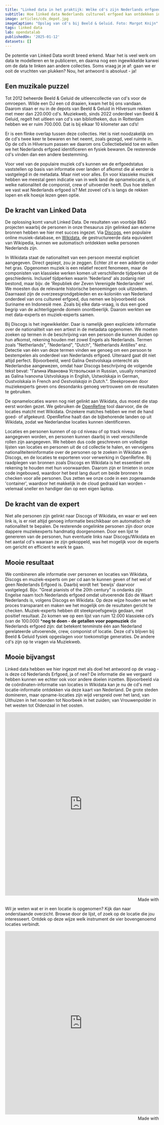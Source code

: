 ```yaml
---
title: "Linked data in het praktijk: Welke cd's zijn Nederlands erfgoed?"
subtitle: Hoe linked data Nederlands cultureel erfgoed kan ontdekken in een berg van cd's
image: articles/cds_depot.jpg
imageCaption: "Opslag van cd's bij Beeld & Geluid. Foto: Margot Knijn"
tags: linked data
lab: opendatalab
publishedOn: '2025-01-12'
datasets: []
---
```


De potentie van Linked Data wordt breed erkend. Maar het is veel werk om data te modelleren en te publiceren, en daarna nog een ingewikkelde karwei om de data te linken aan andere collecties. Soms vraag je je af: gaan we er ooit de vruchten van plukken? Nou, het antwoord is absoluut - ja!

## Een muzikale puzzel

Tot 2012 beheerde Beeld & Geluid de uitleencollectie van cd's voor de omroepen. Wilde een DJ een cd draaien, kwam het bij ons vandaan. Daarom staan er nu in de depots van Beeld & Geluid in Hilversum rekken met meer dan 220.000 cd's. Muziekweb, sinds 2022 onderdeel van Beeld & Geluid, regelt het uitleen van cd's van bibliotheken, dus in Rotterdam hebben we er ruim 700.000. Dat is bij elkaar 10 kilometer aan cd’s!

Er is een flinke overlap tussen deze collecties. Het is niet noodzakelijk om de cd's twee keer te bewaren en het neemt, zoals gezegd, veel ruimte in. Op de cd’s in Hilversum passen we daarom ons Collectiebeleid toe en willen we het Nederlands erfgoed identificeren en fysiek bewaren. De resterende cd's vinden dan een andere bestemming.

Voor veel van de populaire muziek cd's kunnen we de erfgoedstatus vaststellen op basis van informatie over landen of afkomst die al eerder is vastgelegd in de metadata. Maar niet voor alles. En voor klassieke muziek hebben we meestal geen indicatie van in welk land de opnamelocatie is, of welke nationaliteit de componist, crew of uitvoerder heeft. Dus hoe stellen we vast wat Nederlands erfgoed is? Met zoveel cd's is langs de rekken lopen en elk hoesje lezen geen optie.

## De kracht van Linked Data

De oplossing komt vanuit Linked Data. De resultaten van voorbije B&G projecten waarbij de personen in onze thesaurus zijn gelinked aan externe bronnen hebben we hier met succes ingezet. Via [Discogs](https://www.discogs.com/), een populaire online musiek-database, en [Wikidata](https://www.wikidata.org/), de gestructureerde data equivalent van Wikipedia, kunnen we automatisch ontdekken welke personen Nederlands zijn. 

In Wikidata staat de nationaliteit van een persoon meestal expliciet aangegeven. Direct gepiept, zou je zeggen. Echter zit er een addertje onder het gras. Opgenomen muziek is een relatief recent fenomeen, maar de componisten van klassieke werken komen uit verschillende tijdperken uit de geschiedenis. Inclusief tijdperken waarin 'Nederland' als zodanig niet bestond, maar bijv. de 'Republiek der Zeven Verenigde Nederlanden' wel. We moesten dus de relevante historische benoemingen ook uitzoeken. Daarnaast zijn de overzeesgrondgebieden en ex-koloniën van Nederland onderdeel van ons cultureel erfgoed, dus nemen we bijvoorbeeld ook Suriname en Indonesië mee. Zoals bij elke data-vraag, is dus een goed begrip van de achterliggende domein onontbeerlijk. Daarom werkten we met data-experts en muziek-experts samen.

Bij Discogs is het ingewikkelder. Daar is namelijk geen expliciete informatie over de nationaliteit van een artiest in de metadata opgenomen. We moeten zoeken op termen in de beschrijving van een persoon die kunnen duiden op hun afkomst, rekening houden met zowel Engels als Nederlands. Termen zoals "Netherlands", "Nederland", "Dutch", "Netherlands Antilles" enz. Detectie van één van deze termen vinden we genoeg om een persoon te bestempelen als onderdeel van Nederlands erfgoed. Uiteraard gaat dit niet altijd perfect. Bijvoorbeeld, werd Galina Oestvolskaja onterecht als Nederlandse aangewezen, omdat haar Discogs beschrijving de volgende tekst bevat: "Галина Ивановна Уствольская in Russian, usually romanized as Galina Ivanovna Ustvolskaya in English, Ustwolskaja in German, Oustvolskaïa in French and *Oestvolskaja in Dutch*.". Steekproeven door muziekexperts geven ons desondanks genoeg vertrouwen om de resultaten te gebruiken. 

De opnamelocaties waren nog niet gelinkt aan Wikidata, dus moest die stap eerst worden gezet. We gebruiken de [OpenRefine](https://openrefine.org/) tool daarvoor, die de locaties matcht met Wikidata. Onzekere matches hebben we met de hand goed- of afgekeurd. OpenRefine haalt dan de bijbehorende landen op uit Wikidata, zodat we Nederlandse locaties kunnen identificeren. 

Locaties en personen kunnen of op cd niveau of op track niveau aangegeven worden, en personen kunnen daarbij in veel verschillende rollen zijn aangegeven. We hebben dus code geschreven om volledige lijsten van locaties en personen uit de cd collectie te halen, en vervolgens nationaliteiteninformatie over de personen op te zoeken in Wikidata en Discogs, en de locaties te exporteren voor verwerking in OpenRefine. Bij raadplegen van bronnen zoals Discogs en Wikidata is het essentieel om rekening te houden met hun voorwaarden. Daarom zijn er limieten in onze code ingebouwd, waardoor het best lang duurt om beide bronnen te checken voor alle personen. Dus zetten we onze code in een zogenaamde 'container', waardoor het makkelijk in de cloud gedraaid kan worden - velemaal sneller en handiger dan op een eigen laptop.

## De kracht van de expert

Niet alle personen zijn gelinkt naar Discogs of Wikidata, en waar er wel een link is, is er niet altijd genoeg informatie beschikbaar om automatisch de nationaliteit te bepalen. De resterende ongelinkte personen zijn door onze dappere muziekexperts handmatig doorgenomen. Door een lijst te genereren van de personen, hun eventuele links naar Discogs/Wikidata en het aantal cd's waaraan ze zijn gekoppeld, was het mogelijk voor de experts om gericht en efficient te werk te gaan. 

## Mooie resultaat

We combineren alle informatie over personen en locaties van Wikidata, Discogs en muziek-experts om per cd aan te kunnen geven of het wel of geen Nederlands Erfgoed is. Daarbij wordt het 'bewijs' daarvoor vastgelegd. Bijv. "Great pianists of the 20th century" is ondanks zijn Engelse naam toch Nederlands erfgoed omdat uitvoerende Edo de Waart Nederlands is, volgens Discogs en Wikidata. Op deze wijze houden we het proces transparant en maken we het mogelijk om de resultaten gericht te checken. Muziek-experts hebben dit steekproefsgewijs gedaan, met positief resultaat. Zo komen we op een lijst van ruim 12.000 klassieke cd’s (van de 100.000) ***nog te doen - de getallen voor popmuziek** die Nederlands erfgoed zijn: dat betekent tenminste één aan Nederland gerelateerde uitvoerende, crew, componist of locatie. Deze cd's blijven bij Beeld & Geluid fysiek opgeslagen voor toekomstige generaties. De andere cd's zijn op te vragen via Muziekweb.

## Mooie bijvangst

Linked data hebben we hier ingezet met als doel het antwoord op de vraag - is deze cd Nederlands Erfgoed, ja of nee? De informatie die we vergaard hebben kunnen we echter ook voor andere doelen inzetten. Bijvoorbeeld via de coördinaten-informatie van locaties in Wikidata kan je nu de cd's met locatie-informatie ontdekken via deze kaart van Nederland. De grote steden domineren, maar opname-locaties zijn wijd verspreid over het land, van Uithuizen in het noorden tot Noorbeek in het zuiden; van Vrouwenpolder in het westen tot Oldenzaal in het oosten.

<iframe src='https://flo.uri.sh/visualisation/18381044/embed' title='Interactive or visual content' class='flourish-embed-iframe' frameborder='0' scrolling='no' style='width:100%;height:600px;' sandbox='allow-same-origin allow-forms allow-scripts allow-downloads allow-popups allow-popups-to-escape-sandbox allow-top-navigation-by-user-activation'></iframe><div style='width:100%!;margin-top:4px!important;text-align:right!important;'><a class='flourish-credit' href='https://public.flourish.studio/visualisation/18381044/?utm_source=embed&utm_campaign=visualisation/18381044' target='_top' style='text-decoration:none!important'><img alt='Made with Flourish' src='https://public.flourish.studio/resources/made_with_flourish.svg' style='width:105px!important;height:16px!important;border:none!important;margin:0!important;'> </a></div>

Wil je weten wat er in een locatie is opgenomen? Kijk dan naar onderstaande overzicht. Browse door de lijst, of zoek op de locatie die jou interesseert. Ontdek op deze wijze welk instrument de vier bovengenoemd locaties verbindt.

<iframe src='https://flo.uri.sh/visualisation/18381413/embed' title='Interactive or visual content' class='flourish-embed-iframe' frameborder='0' scrolling='no' style='width:100%;height:600px;' sandbox='allow-same-origin allow-forms allow-scripts allow-downloads allow-popups allow-popups-to-escape-sandbox allow-top-navigation-by-user-activation'></iframe><div style='width:100%!;margin-top:4px!important;text-align:right!important;'><a class='flourish-credit' href='https://public.flourish.studio/visualisation/18381413/?utm_source=embed&utm_campaign=visualisation/18381413' target='_top' style='text-decoration:none!important'><img alt='Made with Flourish' src='https://public.flourish.studio/resources/made_with_flourish.svg' style='width:105px!important;height:16px!important;border:none!important;margin:0!important;'> </a></div>

